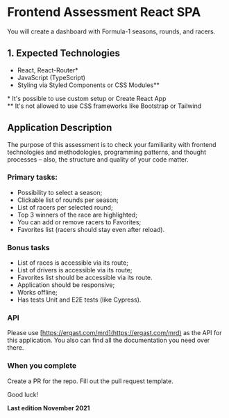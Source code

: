 # Frontend Assessment React SPA

You will create a dashboard with Formula-1 seasons, rounds, and racers.

## 1. Expected Technologies

- React, React-Router\*
- JavaScript (TypeScript)
- Styling via Styled Components or CSS Modules\*\*

\* It's possible to use custom setup or Create React App  
\*\* It's not allowed to use CSS frameworks like Bootstrap or Tailwind

## Application Description

The purpose of this assessment is to check your familiarity with frontend technologies and methodologies, programming patterns, and thought processes – also, the structure and quality of your code matter.

### Primary tasks:

- Possibility to select a season;
- Clickable list of rounds per season;
- List of racers per selected round;
- Top 3 winners of the race are highlighted;
- You can add or remove racers to Favorites;
- Favorites list (racers should stay even after reload).

### Bonus tasks

- List of races is accessible via its route;
- List of drivers is accessible via its route;
- Favorites list should be accessible via its route.
- Application should be responsive;
- Works offline;
- Has tests Unit and E2E tests (like Cypress).

### API

Please use [​https://ergast.com/mrd](https://ergast.com/mrd) as the API for this application. You also can find all the documentation you need over there.

### When you complete

Create a PR for the repo. Fill out the pull request template.

Good luck!

**Last edition November 2021**
